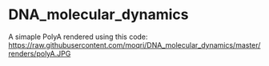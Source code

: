 # DNA_molecular_dynamics
A simaple PolyA rendered using this code:
https://raw.githubusercontent.com/moqri/DNA_molecular_dynamics/master/renders/polyA.JPG

